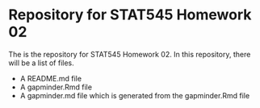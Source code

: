 # Repository for STAT545 Homework 02

The is the repository for STAT545 Homework 02. In this repository, there will be a list of files. 

* A README.md file
* A gapminder.Rmd file
* A gapminder.md file which is generated from the gapminder.Rmd file
